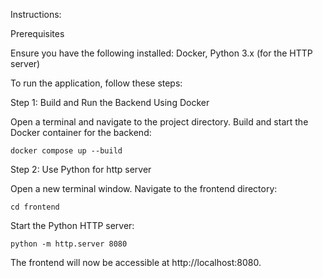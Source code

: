 Instructions:

Prerequisites

  Ensure you have the following installed:
        Docker, Python 3.x (for the HTTP server)


To run the application, follow these steps:

Step 1: Build and Run the Backend Using Docker

Open a terminal and navigate to the project directory.
Build and start the Docker container for the backend:

    docker compose up --build
    
Step 2: Use Python for http server

Open a new terminal window.
Navigate to the frontend directory:

```cd frontend```

Start the Python HTTP server:

```python -m http.server 8080```

The frontend will now be accessible at http://localhost:8080.

